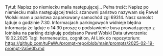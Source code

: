 Tytuł: Napisz po niemiecku maila następującej...
Pełna treść: Napisz po niemiecku maila następującej treści: szanowni państwo nazywam się Paweł Wolski mam u państwa zaparkowany samochód zgl 69314. Nasz samolot ląduje o godzinie 7:30. Informacjach parkingowych widnieje błędna informacja że ląduje o 14:30 proszę o podstawienie busa prowadzącego z lotniska na parking dziękuję podpisano Paweł Wolski
Data utworzenia: 19.02.2025
Tagi: hermeneutics, cognition, AI
Link do repozytorium: https://github.com/tuPeWu/prompt-repo/blob/main/prompts/2025-02-19-prompt-2a5e0b.md
